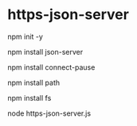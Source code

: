 # https-json-server
npm init -y 

npm install json-server

npm install connect-pause

npm install path

npm install fs

node https-json-server.js
